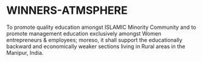 # WINNERS-ATMSPHERE
To promote quality education amongst ISLAMIC Minority Community and to promote management education exclusively amongst Women entrepreneurs &amp; employees; moreso, it shall support the educationally backward and economically weaker sections living in Rural areas in the Manipur, India.

